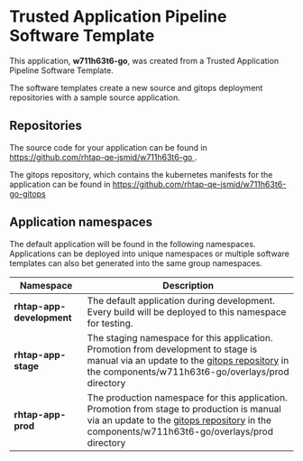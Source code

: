 # Trusted Application Pipeline Software Template

This application, **w711h63t6-go**, was created from a Trusted Application Pipeline Software Template.

The software templates create a new source and gitops deployment repositories with a sample source application. 

## Repositories

The source code for your application can be found in [https://github.com/rhtap-qe-jsmid/w711h63t6-go ](https://github.com/rhtap-qe-jsmid/w711h63t6-go ).
 
The gitops repository, which contains the kubernetes manifests for the application can be found in 
[https://github.com/rhtap-qe-jsmid/w711h63t6-go-gitops ](https://github.com/rhtap-qe-jsmid/w711h63t6-go-gitops ) 

## Application namespaces 

The default application will be found in the following namespaces. Applications can be deployed into unique namespaces or multiple software templates can also bet generated into the same group namespaces.  

|  Namespace   |  Description   |  
| -------- | -------- |   
| **rhtap-app-development** | The default application during development. Every build will be deployed to this namespace for testing. | 
| **rhtap-app-stage** | The staging namespace for this application. Promotion from development to stage is manual via an update to the [gitops repository](https://github.com/rhtap-qe-jsmid/w711h63t6-go-gitops ) in the components/w711h63t6-go/overlays/prod directory |  
| **rhtap-app-prod** | The production namespace for this application. Promotion from stage to production is manual via an update to the [gitops repository](https://github.com/rhtap-qe-jsmid/w711h63t6-go-gitops ) in the components/w711h63t6-go/overlays/prod directory | 